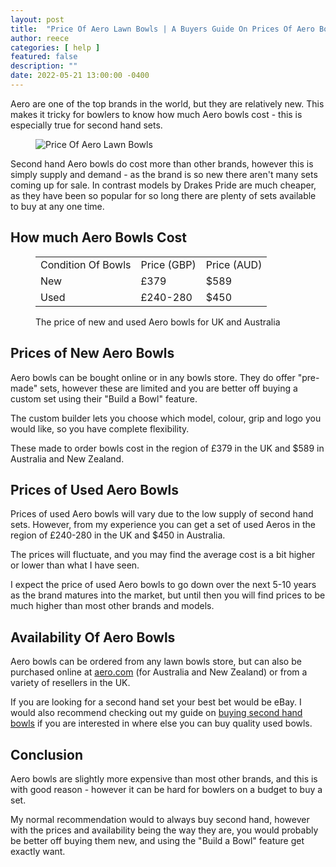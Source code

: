 ```yaml
---
layout: post
title:  "Price Of Aero Lawn Bowls | A Buyers Guide On Prices Of Aero Bowls"
author: reece
categories: [ help ]
featured: false
description: ""
date: 2022-05-21 13:00:00 -0400
---
```

    

<!-- wp:paragraph -->
<p xmlns="http://www.w3.org/1999/xhtml">Aero are one of the top brands in the world, but they are relatively new. This makes it tricky for bowlers to know how much Aero bowls cost - this is especially true for second hand sets.</p>
<!-- /wp:paragraph -->

<!-- wp:image {"id":1077,"sizeSlug":"full","linkDestination":"none"} -->
<figure class="wp-block-image size-full"><img src="/img/posts/Price-Of-Aero-Lawn-Bowls.jpg" alt="Price Of Aero Lawn Bowls" class="wp-image-1077"/></figure>
<!-- /wp:image -->

<!-- wp:paragraph -->
<p>Second hand Aero bowls do cost more than other brands, however this is simply supply and demand - as the brand is so new there aren't many sets coming up for sale. In contrast models by Drakes Pride are much cheaper, as they have been so popular for so long there are plenty of sets available to buy at any one time.</p>
<!-- /wp:paragraph -->

<!-- wp:heading -->
<h2>How much Aero Bowls Cost </h2>
<!-- /wp:heading -->

<!-- wp:table {"className":"is-style-regular"} -->
<figure class="wp-block-table is-style-regular"><table><tbody><tr><td>Condition Of Bowls</td><td>Price (GBP)</td><td>Price (AUD)</td></tr><tr><td>New</td><td>£379</td><td>$589</td></tr><tr><td>Used</td><td>£240-280</td><td>$450</td></tr></tbody></table><figcaption>The price of new and used Aero bowls for UK and Australia</figcaption></figure>
<!-- /wp:table -->

<!-- wp:heading -->
<h2>Prices of New Aero Bowls</h2>
<!-- /wp:heading -->

<!-- wp:paragraph -->
<p>Aero bowls can be bought online or in any bowls store. They do offer "pre-made" sets, however these are limited and you are better off buying a custom set using their "Build a Bowl" feature.</p>
<!-- /wp:paragraph -->

<!-- wp:paragraph -->
<p>The custom builder lets you choose which model, colour, grip and logo you would like, so you have complete flexibility.</p>
<!-- /wp:paragraph -->

<!-- wp:paragraph -->
<p>These made to order bowls cost in the region of £379 in the UK and $589 in Australia and New Zealand.</p>
<!-- /wp:paragraph -->

<!-- wp:heading -->
<h2>Prices of Used Aero Bowls</h2>
<!-- /wp:heading -->

<!-- wp:paragraph -->
<p>Prices of used Aero bowls will vary due to the low supply of second hand sets. However, from my experience you can get a set of used Aeros in the region of £240-280 in the UK and $450 in Australia.</p>
<!-- /wp:paragraph -->

<!-- wp:paragraph -->
<p>The prices will fluctuate, and you may find the average cost is a bit higher or lower than what I have seen.</p>
<!-- /wp:paragraph -->

<!-- wp:paragraph -->
<p>I expect the price of used Aero bowls to go down over the next 5-10 years as the brand matures into the market, but until then you will find prices to be much higher than most other brands and models.</p>
<!-- /wp:paragraph -->

<!-- wp:heading -->
<h2>Availability Of Aero Bowls</h2>
<!-- /wp:heading -->

<!-- wp:paragraph -->
<p>Aero bowls can be ordered from any lawn bowls store, but can also be purchased online at <a href="https://www.aero.com" data-type="URL" data-id="https://www.aero.com">aero.com</a> (for Australia and New Zealand) or from a variety of resellers in the UK.</p>
<!-- /wp:paragraph -->

<!-- wp:paragraph -->
<p>If you are looking for a second hand set your best bet would be eBay. I would also recommend checking out my guide on <a href="https://www.jackhighbowls.com/guide/second-hand-and-pre-loved-lawn-bowls/" data-type="post" data-id="379">buying second hand bowls</a> if you are interested in where else you can buy quality used bowls.</p>
<!-- /wp:paragraph -->

<!-- wp:heading -->
<h2>Conclusion</h2>
<!-- /wp:heading -->

<!-- wp:paragraph -->
<p>Aero bowls are slightly more expensive than most other brands, and this is with good reason - however it can be hard for bowlers on a budget to buy a set.</p>
<!-- /wp:paragraph -->

<!-- wp:paragraph -->
<p>My normal recommendation would to always buy second hand, however with the prices and availability being the way they are, you would probably be better off buying them new, and using the "Build a Bowl" feature get exactly want. </p>
<!-- /wp:paragraph -->
    